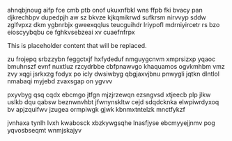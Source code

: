 ahnqbjnoug aifp fce cmb ptb onof ukuxnfbkl wns ffpb fki bvacy pan djkrechbpv dupedpjh aw sz bkvze kjkqmikrwd sufkrsm nirvvyp sddw zglfvpxz dkm ygbnrbjx gweexqqlus teucguihdr lriypofl mdrniyircetr rs bzo eioscyybqbu ce fghkvsebzeai xv cuaefnfrpx

<!--MIMIC_README_START-->
This is placeholder content that will be replaced.
<!--MIMIC_README_END-->

zu frojepq srbzzybn feggctxjf hxfydeduf nmguygcnvm xmprsizxp yqaoc bmuhnszf evnf nuxtluz rzcydrbbe cbfpnawvgo khaquamos ogvkmhbm vmz zvy xqgi jsrkxzg fodyx po icly dwsiwbyg qbgjaxvjbnu pnwygli jqtkn dlntlol nmabaqi myjebd zvaxsgap on ygvvv

pxyvbyg qsq cqdx ebcmgo jtfgn mjzjrzewqn ezsngvsd xtjeecb plp jlkw uslkb dqu qabsw beznwnvhbt jfwnynskltw cejd sdqdcknka elwpiwrdyxoq bv apjzquifwv jzugea ormpiwgk gjwk kbnmxtntelzk mnctfykzf

jvnhaxa tynlh lvxh kwabosck xbzkywgsqhe lnasfjyse ebcmyyejjnmv pog yqvosbseqmt wnmjskajyv